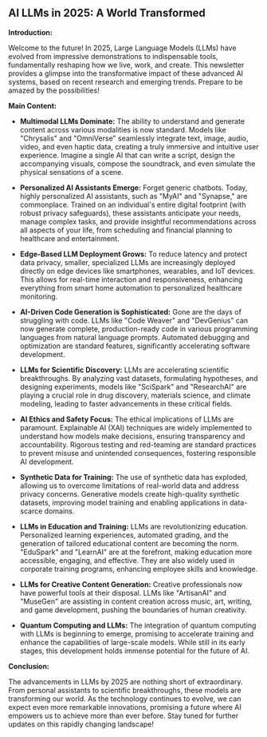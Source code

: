 ## AI LLMs in 2025: A World Transformed

**Introduction:**

Welcome to the future! In 2025, Large Language Models (LLMs) have evolved from impressive demonstrations to indispensable tools, fundamentally reshaping how we live, work, and create. This newsletter provides a glimpse into the transformative impact of these advanced AI systems, based on recent research and emerging trends. Prepare to be amazed by the possibilities!

**Main Content:**

*   **Multimodal LLMs Dominate:** The ability to understand and generate content across various modalities is now standard. Models like "Chrysalis" and "OmniVerse" seamlessly integrate text, image, audio, video, and even haptic data, creating a truly immersive and intuitive user experience. Imagine a single AI that can write a script, design the accompanying visuals, compose the soundtrack, and even simulate the physical sensations of a scene.

*   **Personalized AI Assistants Emerge:** Forget generic chatbots. Today, highly personalized AI assistants, such as "MyAI" and "Synapse," are commonplace. Trained on an individual's entire digital footprint (with robust privacy safeguards), these assistants anticipate your needs, manage complex tasks, and provide insightful recommendations across all aspects of your life, from scheduling and financial planning to healthcare and entertainment.

*   **Edge-Based LLM Deployment Grows:** To reduce latency and protect data privacy, smaller, specialized LLMs are increasingly deployed directly on edge devices like smartphones, wearables, and IoT devices. This allows for real-time interaction and responsiveness, enhancing everything from smart home automation to personalized healthcare monitoring.

*   **AI-Driven Code Generation is Sophisticated:** Gone are the days of struggling with code. LLMs like "Code Weaver" and "DevGenius" can now generate complete, production-ready code in various programming languages from natural language prompts. Automated debugging and optimization are standard features, significantly accelerating software development.

*   **LLMs for Scientific Discovery:** LLMs are accelerating scientific breakthroughs. By analyzing vast datasets, formulating hypotheses, and designing experiments, models like "SciSpark" and "ResearchAI" are playing a crucial role in drug discovery, materials science, and climate modeling, leading to faster advancements in these critical fields.

*   **AI Ethics and Safety Focus:** The ethical implications of LLMs are paramount. Explainable AI (XAI) techniques are widely implemented to understand how models make decisions, ensuring transparency and accountability. Rigorous testing and red-teaming are standard practices to prevent misuse and unintended consequences, fostering responsible AI development.

*   **Synthetic Data for Training:** The use of synthetic data has exploded, allowing us to overcome limitations of real-world data and address privacy concerns. Generative models create high-quality synthetic datasets, improving model training and enabling applications in data-scarce domains.

*   **LLMs in Education and Training:** LLMs are revolutionizing education. Personalized learning experiences, automated grading, and the generation of tailored educational content are becoming the norm. "EduSpark" and "LearnAI" are at the forefront, making education more accessible, engaging, and effective. They are also widely used in corporate training programs, enhancing employee skills and knowledge.

*   **LLMs for Creative Content Generation:** Creative professionals now have powerful tools at their disposal. LLMs like "ArtisanAI" and "MuseGen" are assisting in content creation across music, art, writing, and game development, pushing the boundaries of human creativity.

*   **Quantum Computing and LLMs:** The integration of quantum computing with LLMs is beginning to emerge, promising to accelerate training and enhance the capabilities of large-scale models. While still in its early stages, this development holds immense potential for the future of AI.

**Conclusion:**

The advancements in LLMs by 2025 are nothing short of extraordinary. From personal assistants to scientific breakthroughs, these models are transforming our world. As the technology continues to evolve, we can expect even more remarkable innovations, promising a future where AI empowers us to achieve more than ever before. Stay tuned for further updates on this rapidly changing landscape!